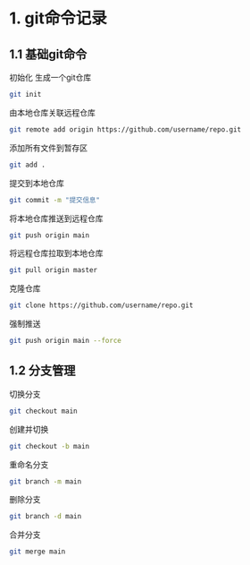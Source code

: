 # 1. git命令记录

## 1.1 基础git命令

初始化 生成一个git仓库
```Bash
git init
```
由本地仓库关联远程仓库
```Bash
git remote add origin https://github.com/username/repo.git
```
添加所有文件到暂存区
```Bash
git add .
```
提交到本地仓库
```Bash
git commit -m "提交信息"
```
将本地仓库推送到远程仓库
```Bash
git push origin main
```
将远程仓库拉取到本地仓库
```Bash
git pull origin master
```
克隆仓库
```Bash
git clone https://github.com/username/repo.git
```
强制推送
```Bash
git push origin main --force
```
## 1.2 分支管理
切换分支
```Bash
git checkout main
```
创建并切换
```Bash
git checkout -b main
```
重命名分支
```Bash
git branch -m main
```
删除分支
```Bash
git branch -d main
```
合并分支
```Bash
git merge main
```

